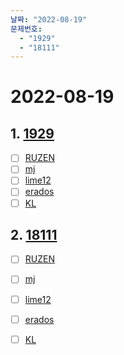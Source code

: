 ```yaml
---
날짜: "2022-08-19"
문제번호: 
  - "1929"
  - "18111"
---
```


# 2022-08-19

## 1. [1929](https://www.acmicpc.net/problem/1929)

- [ ] [RUZEN](./1929_RUZEN.md)
- [ ] [mj](./1929_mj.md)
- [ ] [lime12](./1929_lime12.md)
- [ ] [erados](./1929_erados.md)
- [ ] [KL](./1929_KL.md)

## 2. [18111](https://www.acmicpc.net/problem/18111)

- [ ] [RUZEN](./18111_RUZEN.md)
- [ ] [mj](./18111_mj.md)
- [ ] [lime12](./18111_lime12.md)
- [ ] [erados](./18111_erados.md)
- [ ] [KL](./18111_KL.md)

